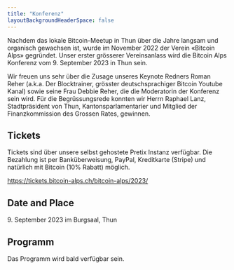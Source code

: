 ```yaml
---
title: "Konferenz"
layoutBackgroundHeaderSpace: false
---
```


Nachdem das lokale Bitcoin-Meetup in Thun über die Jahre langsam und organisch gewachsen ist, wurde im November 2022 der Verein «Bitcoin Alps» gegründet. Unser erster grösserer Vereinsanlass wird die Bitcoin Alps Konferenz vom 9. September 2023 in Thun sein.

Wir freuen uns sehr über die Zusage unseres Keynote Redners Roman Reher (a.k.a. Der Blocktrainer, grösster deutschsprachiger Bitcoin Youtube Kanal) sowie seine Frau Debbie Reher, die die Moderatorin der Konferenz sein wird. Für die Begrüssungsrede konnten wir Herrn Raphael Lanz, Stadtpräsident von Thun, Kantonsparlamentarier und Mitglied der Finanzkommission des Grossen Rates, gewinnen.

## Tickets 

Tickets sind über unsere selbst gehostete Pretix Instanz verfügbar. Die Bezahlung ist per Banküberweisung, PayPal, Kreditkarte (Stripe) und natürlich mit Bitcoin (10% Rabatt) möglich.

https://tickets.bitcoin-alps.ch/bitcoin-alps/2023/

## Date and Place

9\. September 2023 im Burgsaal, Thun

## Programm

Das Programm wird bald verfügbar sein.